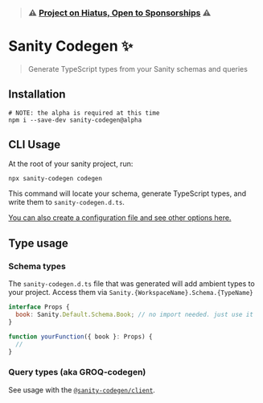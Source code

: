 > ### ⚠️ [Project on Hiatus, Open to Sponsorships](https://github.com/ricokahler/sanity-codegen/issues/297) ⚠️

# Sanity Codegen ✨

> Generate TypeScript types from your Sanity schemas and queries

## Installation

```
# NOTE: the alpha is required at this time
npm i --save-dev sanity-codegen@alpha
```

## CLI Usage

At the root of your sanity project, run:

```
npx sanity-codegen codegen
```

This command will locate your schema, generate TypeScript types, and write them to `sanity-codegen.d.ts`.

[You can also create a configuration file and see other options here.](./packages/cli)

## Type usage

### Schema types

The `sanity-codegen.d.ts` file that was generated will add ambient types to your project. Access them via `Sanity.{WorkspaceName}.Schema.{TypeName}`

```js
interface Props {
  book: Sanity.Default.Schema.Book; // no import needed. just use it
}

function yourFunction({ book }: Props) {
  //
}
```

### Query types (aka GROQ-codegen)

See usage with the [`@sanity-codegen/client`](./packages/client).
